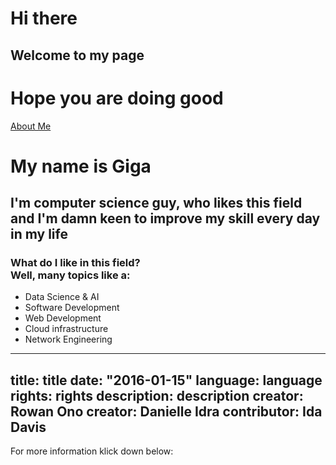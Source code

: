 # Hi there 
## Welcome to my page
# Hope you are doing good

[About Me](./aboutme)
# My name is Giga 
## I'm computer science guy, who likes this field and I'm damn keen to improve my skill every day in my life 


### What do I like in this field? <br>Well, many topics like a: 
 * Data Science & AI 
 * Software Development 
 * Web Development 
 * Cloud infrastructure 
 * Network Engineering

---
title: title
date: "2016-01-15"
language: language
rights: rights
description: description
creator: Rowan Ono
creator: Danielle Idra
contributor: Ida Davis
---



For more information klick down below: 

